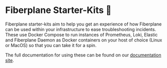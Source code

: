 # Fiberplane Starter-Kits :rocket:

Fiberplane starter-kits aim to help you get an experience of how Fiberplane can
be used within your infrastructure to ease troubleshooting incidents. These use
Docker Compose to run instances of Prometheus, Loki, Elastic and Fiberplane
Daemon as Docker containers on your host of choice (Linux or MacOS) so that you
can take it for a spin.

The full documentation for using these can be found on our [documentation site](https://docs.fiberplane.com).
